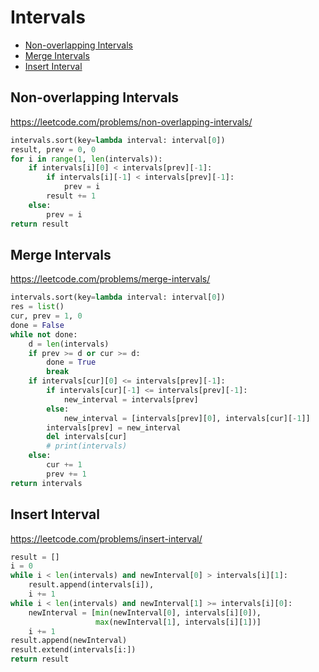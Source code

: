 # Intervals

+ [Non-overlapping Intervals](#non-overlapping-intervals)
+ [Merge Intervals](#merge-intervals)
+ [Insert Interval](#insert-interval)
<!---->
## Non-overlapping Intervals

https://leetcode.com/problems/non-overlapping-intervals/

```python
intervals.sort(key=lambda interval: interval[0])
result, prev = 0, 0
for i in range(1, len(intervals)):
    if intervals[i][0] < intervals[prev][-1]:
        if intervals[i][-1] < intervals[prev][-1]:
            prev = i
        result += 1
    else:
        prev = i
return result
```

## Merge Intervals

https://leetcode.com/problems/merge-intervals/

```python
intervals.sort(key=lambda interval: interval[0])
res = list()
cur, prev = 1, 0
done = False
while not done:
    d = len(intervals)
    if prev >= d or cur >= d:
        done = True
        break
    if intervals[cur][0] <= intervals[prev][-1]:
        if intervals[cur][-1] <= intervals[prev][-1]:
            new_interval = intervals[prev]
        else:
            new_interval = [intervals[prev][0], intervals[cur][-1]]
        intervals[prev] = new_interval
        del intervals[cur]
        # print(intervals)
    else:
        cur += 1
        prev += 1
return intervals
```

## Insert Interval

https://leetcode.com/problems/insert-interval/

```python
result = []
i = 0
while i < len(intervals) and newInterval[0] > intervals[i][1]:
    result.append(intervals[i]),
    i += 1
while i < len(intervals) and newInterval[1] >= intervals[i][0]:
    newInterval = [min(newInterval[0], intervals[i][0]),
                   max(newInterval[1], intervals[i][1])]
    i += 1
result.append(newInterval)
result.extend(intervals[i:])
return result
```
